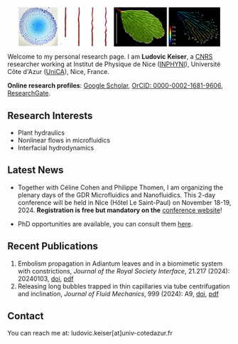 <div style="display: flex; justify-content: center; align-items: center; gap: 10px; flex-wrap: nowrap; width: 100%;">
    <img src="/images/Front_image.png" alt="Front Image" style="height: auto; width: 90%; display: block;">
</div>

<meta name="description" content="Personal website of Ludovic Keiser, CNRS Researcher specializing in soft matter physics, biomimetics, and microfluidics.">
<meta name="keywords" content="Ludovic Keiser, physics, soft matter, biomimetics, microfluidics, cavitation, plant hydraulics, CNRS, Université Côte d'Azur, UniCA, soft matter, biomimetics, microfluidics, research">
<meta name="author" content="Ludovic Keiser">


Welcome to my personal research page. I am <strong>Ludovic Keiser</strong>, a [CNRS](https://www.cnrs.fr/en) researcher working at Institut de Physique de Nice ([INPHYNI](https://inphyni.univ-cotedazur.eu)), Université Côte d'Azur ([UniCA](https://univ-cotedazur.eu)), Nice, France. 

<strong>Online research profiles</strong>: [Google Scholar](https://scholar.google.com/citations?user=Sh1jAqMAAAAJ&hl=fr&oi=ao), [OrCID: 0000-0002-1681-9606](https://orcid.org/0000-0002-1681-9606), [ResearchGate](https://www.researchgate.net/profile/Ludovic-Keiser).

## Research Interests

- Plant hydraulics
- Nonlinear flows in microfluidics
- Interfacial hydrodynamics


## Latest News

- Together with Céline Cohen and Philippe Thomen, I am organizing the plenary days of the GDR Microfluidics and Nanofluidics. This 2-day conference will be held in Nice (Hôtel Le Saint-Paul) on November 18-19, 2024. **Registration is free but mandatory on the** [conference website](https://gdr-mnf-2024.sciencesconf.org)!

- PhD opportunities are available, you can consult them [here](https://keiser-sci.github.io/opportunities).

## Recent Publications

1. Embolism propagation in Adiantum leaves and in a biomimetic system with constrictions, *Journal of the Royal Society Interface*, 21.217 (2024): 20240103, [doi](http://doi.org/10.1098/rsif.2024.0103), [pdf](/publications/Keiser2024_JRSI.pdf)
2. Releasing long bubbles trapped in thin capillaries via tube centrifugation and inclination, *Journal of Fluid Mechanics*, 999 (2024): A9, [doi](https://doi.org/10.1017/jfm.2024.746), [pdf](/publications/Marcotte_JFM_2024.pdf)

## Contact
You can reach me at: ludovic.keiser[at]univ-cotedazur.fr
